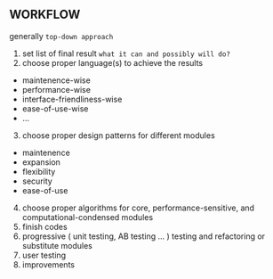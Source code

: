 ## WORKFLOW

generally `top-down approach`

1. set list of final result `what it can and possibly will do?`
2. choose proper language(s) to achieve the results
  - maintenence-wise
  - performance-wise
  - interface-friendliness-wise
  - ease-of-use-wise
  - ...
3. choose proper design patterns for different modules
  - maintenence
  - expansion
  - flexibility
  - security
  - ease-of-use
4. choose proper algorithms for core, performance-sensitive, and computational-condensed modules
5. finish codes
6. progressive ( unit testing, AB testing ... ) testing and refactoring or substitute modules
7. user testing
8. improvements
